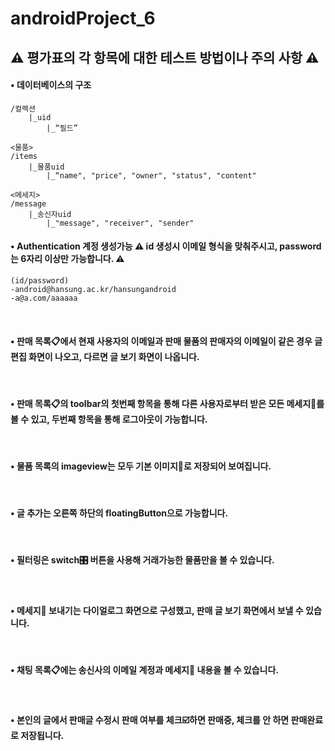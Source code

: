 # androidProject_6

## ⚠ 평가표의 각 항목에 대한 테스트 방법이나 주의 사항 ⚠


<h4>• 데이터베이스의 구조</h4>

```
/컬렉션
    |_uid
        |_“필드”

<물품>
/items
    |_물품uid
        |_“name", "price", "owner", "status", "content"

<메세지>
/message
    |_송신자uid
        |_"message", "receiver", "sender"

```

<h4>• Authentication 계정 생성가능
⚠ id 생성시 이메일 형식을 맞춰주시고, password는 6자리 이상만 가능합니다. ⚠
</h4>

 
 ```
 (id/password)
-android@hansung.ac.kr/hansungandroid
-a@a.com/aaaaaa
 ```

<br>
<h4>• 판매 목록📋에서 현재 사용자의 이메일과 판매 물품의 판매자의 이메일이 같은 경우 글 편집 화면이 나오고, 다르면 글 보기 화면이 나옵니다.</h4>
<br>
<h4>• 판매 목록📋의 toolbar의 첫번째 항목을 통해 다른 사용자로부터 받은 모든 메세지💬를 볼 수 있고, 두번째 항목을 통해 로그아웃이 가능합니다.</h4>
<br>
<h4>• 물품 목록의 imageview는 모두 기본 이미지🤖로 저장되어 보여집니다.</h4>
<br>
<h4>• 글 추가는 오른쪽 하단의 floatingButton으로 가능합니다.</h4>
<br>
<h4>• 필터링은 switch🎛 버튼을 사용해 거래가능한 물품만을 볼 수 있습니다.</h4>
<br>
<h4>• 메세지💬 보내기는 다이얼로그 화면으로 구성했고, 판매 글 보기 화면에서 보낼 수 있습니다.</h4>
<br>
<h4>• 채팅 목록📋에는 송신사의 이메일 계정과 메세지💬 내용을 볼 수 있습니다.</h4>
<br>
<h4>• 본인의 글에서 판매글 수정시 판매 여부를 체크☑️하면 판매중, 체크를 안 하면 판매완료로 저장됩니다.</h4>
